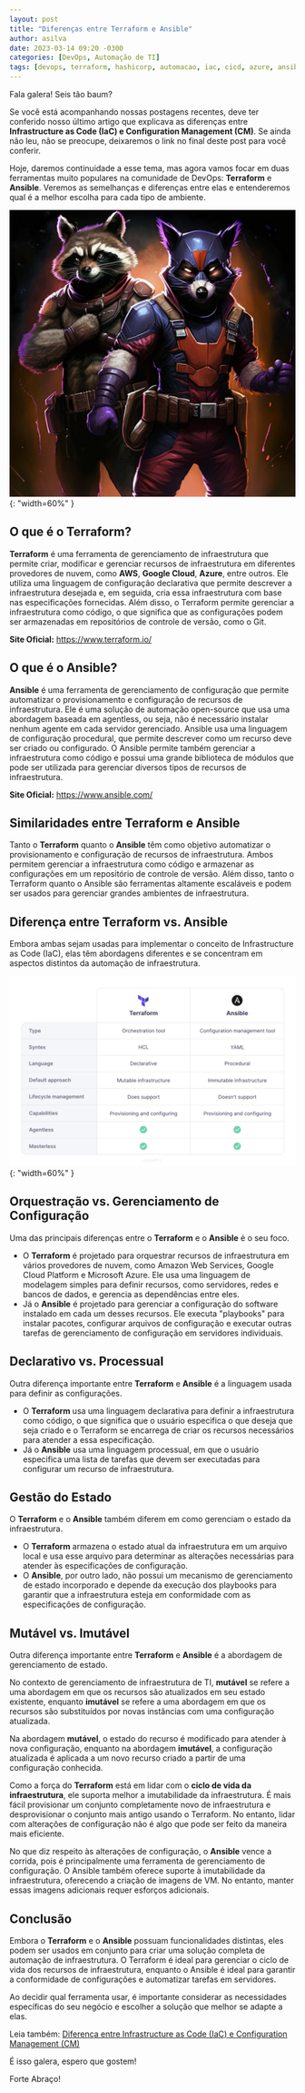 ```yaml
---
layout: post
title: "Diferenças entre Terraform e Ansible"
author: asilva
date: 2023-03-14 09:20 -0300
categories: [DevOps, Automação de TI]
tags: [devops, terraform, hashicorp, automacao, iac, cicd, azure, ansible, redhat, chef, puppet, cloudformation, bicep, saltstack]
---
```


Fala galera! Seis tão baum?

Se você está acompanhando nossas postagens recentes, deve ter conferido nosso último artigo que explicava as diferenças entre **Infrastructure as Code (IaC) e Configuration Management (CM)**. Se ainda não leu, não se preocupe, deixaremos o link no final deste post para você conferir. 

Hoje, daremos continuidade a esse tema, mas agora vamos focar em duas ferramentas muito populares na comunidade de DevOps: **Terraform** e **Ansible**. Veremos as semelhanças e diferenças entre elas e entenderemos qual é a melhor escolha para cada tipo de ambiente. 

![](/assets/img/65/tfeansible01.png){: "width=60%" }

## **O que é o Terraform?**

**Terraform** é uma ferramenta de gerenciamento de infraestrutura que permite criar, modificar e gerenciar recursos de infraestrutura em diferentes provedores de nuvem, como **AWS**, **Google Cloud**, **Azure**, entre outros. Ele utiliza uma linguagem de configuração declarativa que permite descrever a infraestrutura desejada e, em seguida, cria essa infraestrutura com base nas especificações fornecidas. Além disso, o Terraform permite gerenciar a infraestrutura como código, o que significa que as configurações podem ser armazenadas em repositórios de controle de versão, como o Git.

**Site Oficial:** <a href="https://www.terraform.io/" target="_blank">https://www.terraform.io/</a>

## **O que é o Ansible?**

**Ansible** é uma ferramenta de gerenciamento de configuração que permite automatizar o provisionamento e configuração de recursos de infraestrutura. Ele é uma solução de automação open-source que usa uma abordagem baseada em agentless, ou seja, não é necessário instalar nenhum agente em cada servidor gerenciado. Ansible usa uma linguagem de configuração procedural, que permite descrever como um recurso deve ser criado ou configurado. O Ansible permite também gerenciar a infraestrutura como código e possui uma grande biblioteca de módulos que pode ser utilizada para gerenciar diversos tipos de recursos de infraestrutura.

**Site Oficial:** <a href="https://www.ansible.com/" target="_blank">https://www.ansible.com/</a>

## **Similaridades entre Terraform e Ansible**

Tanto o **Terraform** quanto o **Ansible** têm como objetivo automatizar o provisionamento e configuração de recursos de infraestrutura. Ambos permitem gerenciar a infraestrutura como código e armazenar as configurações em um repositório de controle de versão. Além disso, tanto o Terraform quanto o Ansible são ferramentas altamente escaláveis e podem ser usados para gerenciar grandes ambientes de infraestrutura.

## **Diferença entre Terraform vs. Ansible**

Embora ambas sejam usadas para implementar o conceito de Infrastructure as Code (IaC), elas têm abordagens diferentes e se concentram em aspectos distintos da automação de infraestrutura.

![](/assets/img/65/tfeansible02.png){: "width=60%" }

## **Orquestração vs. Gerenciamento de Configuração**

Uma das principais diferenças entre o **Terraform** e o **Ansible** é o seu foco. 

- O **Terraform** é projetado para orquestrar recursos de infraestrutura em vários provedores de nuvem, como Amazon Web Services, Google Cloud Platform e Microsoft Azure. Ele usa uma linguagem de modelagem simples para definir recursos, como servidores, redes e bancos de dados, e gerencia as dependências entre eles. 
- Já o **Ansible** é projetado para gerenciar a configuração do software instalado em cada um desses recursos. Ele executa "playbooks" para instalar pacotes, configurar arquivos de configuração e executar outras tarefas de gerenciamento de configuração em servidores individuais.

## **Declarativo vs. Processual**

Outra diferença importante entre **Terraform** e **Ansible** é a linguagem usada para definir as configurações. 

- O **Terraform** usa uma linguagem declarativa para definir a infraestrutura como código, o que significa que o usuário especifica o que deseja que seja criado e o Terraform se encarrega de criar os recursos necessários para atender a essa especificação. 
- Já o **Ansible** usa uma linguagem processual, em que o usuário especifica uma lista de tarefas que devem ser executadas para configurar um recurso de infraestrutura.

## **Gestão do Estado**

O **Terraform** e o **Ansible** também diferem em como gerenciam o estado da infraestrutura. 

- O **Terraform** armazena o estado atual da infraestrutura em um arquivo local e usa esse arquivo para determinar as alterações necessárias para atender às especificações de configuração. 
- O **Ansible**, por outro lado, não possui um mecanismo de gerenciamento de estado incorporado e depende da execução dos playbooks para garantir que a infraestrutura esteja em conformidade com as especificações de configuração.

## **Mutável vs. Imutável**

Outra diferença importante entre **Terraform** e **Ansible** é a abordagem de gerenciamento de estado. 

No contexto de gerenciamento de infraestrutura de TI, **mutável** se refere a uma abordagem em que os recursos são atualizados em seu estado existente, enquanto **imutável** se refere a uma abordagem em que os recursos são substituídos por novas instâncias com uma configuração atualizada. 

Na abordagem **mutável**, o estado do recurso é modificado para atender à nova configuração, enquanto na abordagem **imutável**, a configuração atualizada é aplicada a um novo recurso criado a partir de uma configuração conhecida.

Como a força do **Terraform** está em lidar com o **ciclo de vida da infraestrutura**, ele suporta melhor a imutabilidade da infraestrutura. É mais fácil provisionar um conjunto completamente novo de infraestrutura e desprovisionar o conjunto mais antigo usando o Terraform. No entanto, lidar com alterações de configuração não é algo que pode ser feito da maneira mais eficiente.

No que diz respeito às alterações de configuração, o **Ansible** vence a corrida, pois é principalmente uma ferramenta de gerenciamento de configuração. O Ansible também oferece suporte à imutabilidade da infraestrutura, oferecendo a criação de imagens de VM. No entanto, manter essas imagens adicionais requer esforços adicionais.

## **Conclusão**

Embora o **Terraform** e o **Ansible** possuam funcionalidades distintas, eles podem ser usados em conjunto para criar uma solução completa de automação de infraestrutura. O Terraform é ideal para gerenciar o ciclo de vida dos recursos de infraestrutura, enquanto o Ansible é ideal para garantir a conformidade de configurações e automatizar tarefas em servidores. 

Ao decidir qual ferramenta usar, é importante considerar as necessidades específicas do seu negócio e escolher a solução que melhor se adapte a elas.

Leia também: <a href="https://unicast.com.br/posts/diferencas-entre-infrastructure-as-code-iac-e-configuration-management-cm/" target="_blank">Diferença entre Infrastructure as Code (IaC) e Configuration Management (CM)</a>

É isso galera, espero que gostem!

Forte Abraço!
